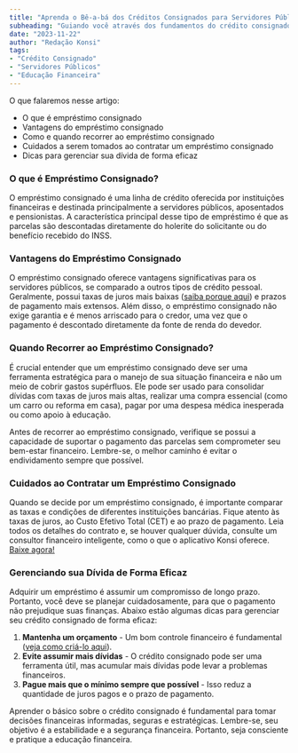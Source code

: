 ```yaml
---
title: "Aprenda o Bê-a-bá dos Créditos Consignados para Servidores Públicos"
subheading: "Guiando você através dos fundamentos do crédito consignado. Iluminando o caminho para uma tomada de decisão financeira informada e estratégica."
date: "2023-11-22"
author: "Redação Konsi"
tags:
- "Crédito Consignado"
- "Servidores Públicos"
- "Educação Financeira"
---
```


O que falaremos nesse artigo:

- O que é empréstimo consignado
- Vantagens do empréstimo consignado
- Como e quando recorrer ao empréstimo consignado
- Cuidados a serem tomados ao contratar um empréstimo consignado
- Dicas para gerenciar sua dívida de forma eficaz

### O que é Empréstimo Consignado?

O empréstimo consignado é uma linha de crédito oferecida por instituições financeiras e destinada principalmente a servidores públicos, aposentados e pensionistas. A característica principal desse tipo de empréstimo é que as parcelas são descontadas diretamente do holerite do solicitante ou do benefício recebido do INSS.

### Vantagens do Empréstimo Consignado

O empréstimo consignado oferece vantagens significativas para os servidores públicos, se comparado a outros tipos de crédito pessoal. Geralmente, possui taxas de juros mais baixas ([saiba porque aqui](https://www.konsi.com.br/postagens/7-dicas-para-conseguir-a-menor-taxa-de-juros-no-consignado)) e prazos de pagamento mais extensos. Além disso, o empréstimo consignado não exige garantia e é menos arriscado para o credor, uma vez que o pagamento é descontado diretamente da fonte de renda do devedor.

### Quando Recorrer ao Empréstimo Consignado?

É crucial entender que um empréstimo consignado deve ser uma ferramenta estratégica para o manejo de sua situação financeira e não um meio de cobrir gastos supérfluos. Ele pode ser usado para consolidar dívidas com taxas de juros mais altas, realizar uma compra essencial (como um carro ou reforma em casa), pagar por uma despesa médica inesperada ou como apoio à educação. 

Antes de recorrer ao empréstimo consignado, verifique se possui a capacidade de suportar o pagamento das parcelas sem comprometer seu bem-estar financeiro. Lembre-se, o melhor caminho é evitar o endividamento sempre que possível. 

### Cuidados ao Contratar um Empréstimo Consignado

Quando se decide por um empréstimo consignado, é importante comparar as taxas e condições de diferentes instituições bancárias. Fique atento às taxas de juros, ao Custo Efetivo Total (CET) e ao prazo de pagamento. Leia todos os detalhes do contrato e, se houver qualquer dúvida, consulte um consultor financeiro inteligente, como o que o aplicativo Konsi oferece. [Baixe agora!](https://www.konsi.com.br/download-aplicativo-konsi)  

### Gerenciando sua Dívida de Forma Eficaz

Adquirir um empréstimo é assumir um compromisso de longo prazo. Portanto, você deve se planejar cuidadosamente, para que o pagamento não prejudique suas finanças. Abaixo estão algumas dicas para gerenciar seu crédito consignado de forma eficaz:

1. **Mantenha um orçamento** - Um bom controle financeiro é fundamental ([veja como criá-lo aqui](https://www.konsi.com.br/postagens/como-criar-e-manter-o-equilbrio-financeiro-um-guia-para-servidores-pblicos)).
2. **Evite assumir mais dívidas** - O crédito consignado pode ser uma ferramenta útil, mas acumular mais dívidas pode levar a problemas financeiros.
3. **Pague mais que o mínimo sempre que possível** - Isso reduz a quantidade de juros pagos e o prazo de pagamento.

Aprender o básico sobre o crédito consignado é fundamental para tomar decisões financeiras informadas, seguras e estratégicas. Lembre-se, seu objetivo é a estabilidade e a segurança financeira. Portanto, seja consciente e pratique a educação financeira.